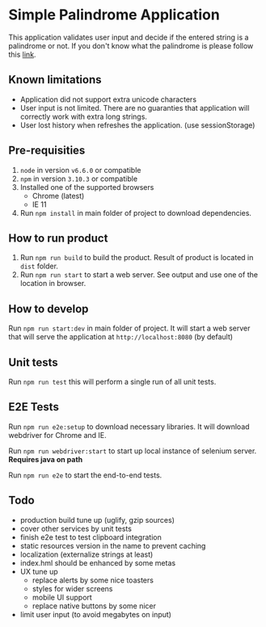 # Simple Palindrome Application 
This application validates user input and decide if the entered string is a palindrome or not. If you don't know what the palindrome is please follow this [link](https://en.wikipedia.org/wiki/Palindrome).

## Known limitations
* Application did not support extra unicode characters
* User input is not limited. There are no guaranties that application will correctly work with extra long strings.
* User lost history when refreshes the application. (use sessionStorage)

## Pre-requisities
1. `node` in version `v6.6.0` or compatible
2. `npm` in version `3.10.3` or compatible
3. Installed one of the supported browsers
    - Chrome (latest)
    - IE 11
5. Run `npm install` in main folder of project to download dependencies.

## How to run product
1. Run `npm run build` to build the product. Result of product is located in `dist` folder.
2. Run `npm run start` to start a web server. See output and use one of the location in browser.

## How to develop
Run `npm run start:dev` in main folder of project. It will start a web server that will serve the application at `http://localhost:8080` (by default)

## Unit tests
Run `npm run test` this will perform a single run of all unit tests.

## E2E Tests
Run `npm run e2e:setup` to download necessary libraries. It will download webdriver for Chrome and IE.

Run `npm run webdriver:start` to start up local instance of selenium server. **Requires java on path**

Run `npm run e2e` to start the end-to-end tests.

## Todo
- production build tune up (uglify, gzip sources)
- cover other services by unit tests
- finish e2e test to test clipboard integration
- static resources version in the name to prevent caching
- localization (externalize strings at least)
- index.hml should be enhanced by some metas
- UX tune up
    - replace alerts by some nice toasters
    - styles for wider screens
    - mobile UI support
    - replace native buttons by some nicer
- limit user input (to avoid megabytes on input)

